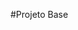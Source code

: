 #Projeto Base

<!-- Passos para criação do projeto: -->

<!-- 1: Mudar o nome do projeto no /.htaccess -->
<!-- 2: Alterar o nome do projeto no arquivo /index.html -->
<!-- 3: Mudar o nome do projeto no /server/.htaccess -->
<!-- 4: Alterar as configurações de banco local e remoto -->
<!-- 5: Mudar url base no config.php -->
<!-- 6: Mudar a senha do JWT no Login -->